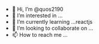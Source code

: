 - 👋 Hi, I’m @quos2190
- 👀 I’m interested in ...
- 🌱 I’m currently learning ...reactjs
- 💞️ I’m looking to collaborate on ...
- 📫 How to reach me ...

<!---
quos2190/quos2190 is a ✨ special ✨ repository because its `README.md` (this file) appears on your GitHub profile.
You can click the Preview link to take a look at your changes.
--->
